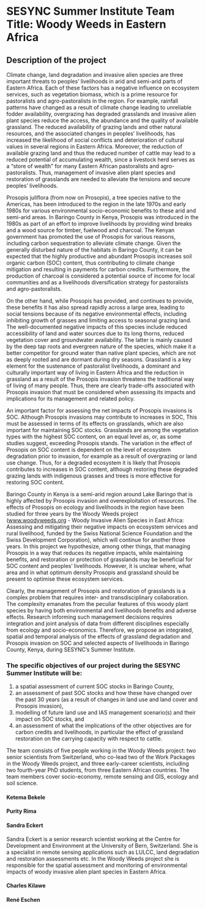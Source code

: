 # SESYNC Summer Institute Team Title: Woody Weeds in Eastern Africa

## Description of the project
Climate change, land degradation and invasive alien species are three important threats to peoples’ livelihoods in arid and semi-arid parts of Eastern Africa. Each of these factors has a negative influence on ecosystem services, such as vegetation biomass, which is a prime resource for pastoralists and agro-pastoralists in the region. For example, rainfall patterns have changed as a result of climate change leading to unreliable fodder availability, overgrazing has degraded grasslands and invasive alien plant species reduce the access, the abundance and the quality of available grassland. The reduced availability of grazing lands and other natural resources, and the associated changes in peoples’ livelihoods, has increased the likelihood of social conflicts and deterioration of cultural values in several regions in Eastern Africa. Moreover, the reduction of available grazing land and thus the reduced number of cattle may lead to a reduced potential of accumulating wealth, since a livestock herd serves as a “store of wealth” for many Eastern African pastoralists and agro-pastoralists. Thus, management of invasive alien plant species and restoration of grasslands are needed to alleviate the tensions and secure peoples’ livelihoods.

Prosopis juliflora (from now on Prosopis), a tree species native to the Americas, has been introduced to the region in the late 1970s and early 1980s for various environmental socio-economic benefits to these arid and semi-arid areas. In Baringo County in Kenya, Prosopis was introduced in the 1980s as part of an effort to improve livelihoods by providing wind breaks and a wood source for timber, fuelwood and charcoal. The Kenyan government has promoted the use of Prosopis for various reasons, including carbon sequestration to alleviate climate change. Given the generally disturbed nature of the habitats in Baringo County, it can be expected that the highly productive and abundant Prosopis increases soil organic carbon (SOC) content, thus contributing to climate change mitigation and resulting in payments for carbon credits. Furthermore, the production of charcoal is considered a potential source of income for local communities and as a livelihoods diversification strategy for pastoralists and agro-pastoralists. 

On the other hand, while Prosopis has provided, and continues to provide, these benefits it has also spread rapidly across a large area, leading to social tensions because of its negative environmental effects, including inhibiting growth of grasses and limiting access to seasonal grazing land. The well-documented negative impacts of this species include reduced accessibility of land and water sources due to its long thorns, reduced vegetation cover and groundwater availability. The latter is mainly caused by the deep tap roots and evergreen nature of the species, which make it a better competitor for ground water than native plant species, which are not as deeply rooted and are dormant during dry seasons.  Grassland is a key element for the sustenance of pastoralist livelihoods, a dominant and culturally important way of living in Eastern Africa and the reduction in grassland as a result of the Prosopis invasion threatens the traditional way of living of many people. Thus, there are clearly trade-offs associated with Prosopis invasion that must be considered when assessing its impacts and implications for its management and related policy.

An important factor for assessing the net impacts of Prosopis invasions is SOC. Although Prosopis invasions may contribute to increases in SOC, This must be assessed in terms of its effects on grasslands, which are also important for maintaining SOC stocks.  Grasslands are among the vegetation types with the highest SOC content, on an equal level as, or, as some studies suggest, exceeding Prosopis stands. The variation in the effect of Prosopis on SOC content is dependent on the level of ecosystem degradation prior to invasion, for example as a result of overgrazing or land use change. Thus, for a degraded ecosystem it is likely that Prosopis contributes to increases in SOC content, although restoring these degraded grazing lands with indigenous grasses and trees is more effective for restoring SOC content. 

Baringo County in Kenya is a semi-arid region around Lake Baringo that is highly affected by Prosopis invasion and overexploitation of resources. The effects of Prosopis on ecology and livelihoods in the region have been studied for three years by the Woody Weeds project (www.woodyweeds.org - Woody Invasive Alien Species in East Africa: Assessing and mitigating their negative impacts on ecosystem services and rural livelihood, funded by the Swiss National Science Foundation and the Swiss Development Corporation), which will continue for another three years. In this project we hypothesize, among other things, that managing Prosopis in a way that reduces its negative impacts, while maintaining benefits, and restoration or protection of grasslands may be beneficial for SOC content and peoples’ livelihoods. However, it is unclear where, what area and in what optimum density Prosopis and grassland should be present to optimise these ecosystem services. 

Clearly, the management of Prosopis and restoration of grasslands is a complex problem that requires inter- and transdisciplinary collaboration. The complexity emanates from the peculiar features of this woody plant species by having both environmental and livelihoods benefits and adverse effects. Research informing such management decisions requires integration and joint analysis of data from different disciplines especially from ecology and socio-economics. Therefore, we propose an integrated, spatial and temporal analysis of the effects of grassland degradation and Prosopis invasion on SOC and selected aspects of livelihoods in Baringo County, Kenya, during SESYNC’s Summer Institute.

### The specific objectives of our project during the SESYNC Summer Institute will be: 
1.	a spatial assessment of current SOC stocks in Baringo County, 
2.	an assessment of past SOC stocks and how these have changed over the past 30 years (as a result of changes in land use and land cover and Prosopis invasion),
3.	modelling of future land use and IAS management scenario(s) and their impact on SOC stocks, and
4.	an assessment of what the implications of the other objectives are for carbon credits and livelihoods, in particular the effect of grassland restoration on the carrying capacity with respect to cattle. 

The team consists of five people working in the Woody Weeds project: two senior scientists from Switzerland, who co-lead two of the Work Packages in the Woody Weeds project, and three early-career scientists, including two fourth-year PhD students, from three Eastern African countries. The team members cover socio-economy, remote sensing and GIS, ecology and soil science.  

#### Ketema Bekele

#### Purity Rima

#### Sandra Eckert
Sandra Eckert is a senior research scientist working at the Centre for Development and Environment at the University of Bern, Switzerland. She is a specialist in remote sensing applications such as LULCC, land degradation and restoration assessments etc. In the Woody Weeds project she is responsible for the spatial assessment and monitoring of environmental impacts of woody invasive alien plant species in Eastern Africa.


#### Charles Kilawe

#### René Eschen


